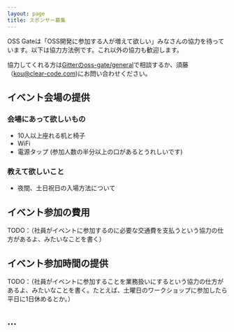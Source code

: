 ```yaml
---
layout: page
title: スポンサー募集
---
```


OSS Gateは「OSS開発に参加する人が増えて欲しい」みなさんの協力を待っています。以下は協力方法例です。これ以外の協力も歓迎します。

協力してくれる方は[Gitterのoss-gate/general](https://gitter.im/oss-gate/general)で相談するか、須藤（kou@clear-code.com)にお問い合わせください。

## イベント会場の提供

### 会場にあって欲しいもの

- 10人以上座れる机と椅子
- WiFi
- 電源タップ (参加人数の半分以上の口があるとうれしいです)

### 教えて欲しいこと

- 夜間、土日祝日の入場方法について

## イベント参加の費用

TODO：（社員がイベントに参加するのに必要な交通費を支払うという協力の仕方があるよ、みたいなことを書く）

## イベント参加時間の提供

TODO：（社員がイベントに参加することを業務扱いにするという協力の仕方があるよ、みたいなことを書く。たとえば、土曜日のワークショップに参加したら平日に1日休めるとか。）

## ...
